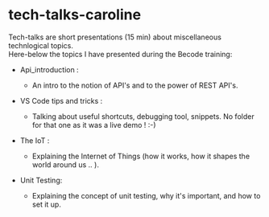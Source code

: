 # tech-talks-caroline
Tech-talks are short presentations (15 min) about miscellaneous technlogical topics. <br>
Here-below the topics I have presented during the Becode training:

- Api_introduction : 
    - An intro to the notion of API's and to the power of REST API's.

- VS Code tips and tricks : 
    - Talking about useful shortcuts, debugging tool, snippets. No folder for that one as it was a live demo ! :-)
 
- The IoT : 
    - Explaining the Internet of Things (how it works, how it shapes the world around us .. ).

- Unit Testing:
    - Explaining the concept of unit testing, why it's important, and how to set it up.
